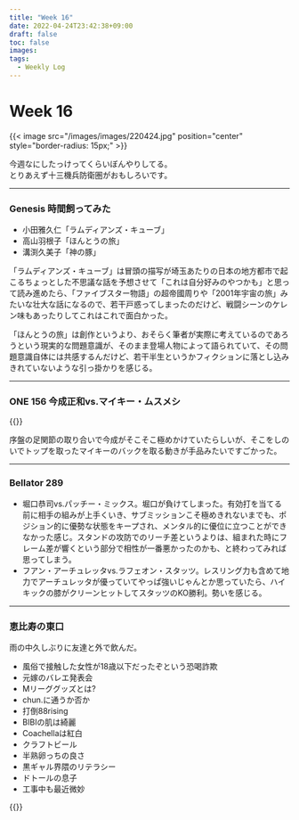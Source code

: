 ```yaml
---
title: "Week 16"
date: 2022-04-24T23:42:38+09:00
draft: false
toc: false
images:
tags:
  - Weekly Log
---
```

# Week 16

{{< image src="/images/images/220424.jpg" position="center" style="border-radius: 15px;" >}}

今週なにしたっけってくらいぼんやりしてる。   
とりあえず十三機兵防衛圏がおもしろいです。

<!--more-->
---

### Genesis 時間飼ってみた

- 小田雅久仁「ラムディアンズ・キューブ」
- 高山羽根子「ほんとうの旅」
- 溝渕久美子「神の豚」

「ラムディアンズ・キューブ」は冒頭の描写が埼玉あたりの日本の地方都市で起こるちょっとした不思議な話を予想させて「これは自分好みのやつかも」と思って読み進めたら、「ファイブスター物語」の超帝國周りや「2001年宇宙の旅」みたいな壮大な話になるので、若干戸惑ってしまったのだけど、戦闘シーンのケレン味もあったりしてこれはこれで面白かった。

「ほんとうの旅」は創作というより、おそらく筆者が実際に考えているのであろうという現実的な問題意識が、そのまま登場人物によって語られていて、その問題意識自体には共感するんだけど、若干半生というかフィクションに落とし込みきれていないような引っ掛かりを感じる。

---

### ONE 156 今成正和vs.マイキー・ムスメシ

{{<youtube LrzJQeoCkCc>}}

序盤の足関節の取り合いで今成がそこそこ極めかけていたらしいが、そこをしのいでトップを取ったマイキーのバックを取る動きが手品みたいですごかった。

---

### Bellator 289

- 堀口恭司vs.パッチー・ミックス。堀口が負けてしまった。有効打を当てる前に相手の組みが上手くいき、サブミッションこそ極めきれないまでも、ポジション的に優勢な状態をキープされ、メンタル的に優位に立つことができなかった感じ。スタンドの攻防でのリーチ差というよりは、組まれた時にフレーム差が響くという部分で相性が一番悪かったのかも、と終わってみれば思ってしまう。
- フアン・アーチュレッタvs.ラフェオン・スタッツ。レスリング力も含めて地力でアーチュレッタが優っていてやっぱ強いじゃんとか思っていたら、ハイキックの膝がクリーンヒットしてスタッツのKO勝利。勢いを感じる。

---

### 恵比寿の東口

雨の中久しぶりに友達と外で飲んだ。

- 風俗で接触した女性が18歳以下だったぞという恐喝詐欺
- 元嫁のバレエ発表会
- Mリーググッズとは?
- chun.に通うか否か
- 打倒88rising
- BIBIの肌は綺麗
- Coachellaは紅白
- クラフトビール
- 半熟卵っちの良さ
- 黒ギャル界隈のリテラシー
- ドトールの息子
- 工事中も最近微妙

{{<youtube By0PaX657k>}}
